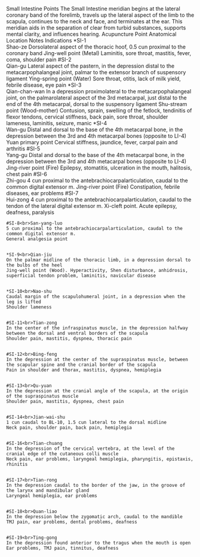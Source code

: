 Small Intestine Points
The Small Intestine meridian begins at the lateral coronary band of the forelimb, travels up the lateral aspect of the limb to the scapula, continues to the neck and face, and terminates at the ear. This meridian aids in the separation of clear from turbid substances, supports mental clarity, and influences hearing.
Acupuncture Point
	Anatomical Location
	Notes
	Indications
	*SI-1<br>Shao-ze
	Dorsolateral aspect of the thoracic hoof, 0.5 cun proximal to the coronary band
	Jing-well point (Metal)
	Laminitis, sore throat, mastitis, fever, coma, shoulder pain
	#SI-2<br>Qian-gu
	Lateral aspect of the pastern, in the depression distal to the metacarpophalangeal joint, palmar to the extensor branch of suspensory ligament
	Ying-spring point (Water)
	Sore throat, otitis, lack of milk yield, febrile disease, eye pain
	*SI-3<br>Qian-chan-wan
	In a depression proximolateral to the metacarpophalangeal joint, on the palmarolateral aspect of the 3rd metacarpal, just distal to the end of the 4th metacarpal, dorsal to the suspensory ligament
	Shu-stream point (Wood-mother)
	Contusion, sprain, swelling of the fetlock, tendinitis of flexor tendons, cervical stiffness, back pain, sore throat, shoulder lameness, laminitis, seizure, manic
	*SI-4<br>Wan-gu
	Distal and dorsal to the base of the 4th metacarpal bone, in the depression between the 3rd and 4th metacarpal bones (opposite to LI-4)
	Yuan primary point
	Cervical stiffness, jaundice, fever, carpal pain and arthritis
	#SI-5<br>Yang-gu
	Distal and dorsal to the base of the 4th metacarpal bone, in the depression between the 3rd and 4th metacarpal bones (opposite to LI-4)
	Jing-river point (Fire)
	Epilepsy, stomatitis, ulceration in the mouth, halitosis, chest pain
	#SI-6<br>Zhi-gou
	4 cun proximal to the antebrachiocarpalarticulation, caudal to the common digital extensor m.
	Jing-river point (Fire)
	Constipation, febrile diseases, ear problems
	#SI-7<br>Hui-zong
	4 cun proximal to the antebrachiocarpalarticulation, caudal to the tendon of the lateral digital extensor m.
	Xi-cleft point. Acute epilepsy, deafness, paralysis
	
	
	#SI-8<br>San-yang-luo
	5 cun proximal to the antebrachiocarpalarticulation, caudal to the common digital extensor m.
	General analgesia point
	
	
	*SI-9<br>Qian-jiu
	On the palmar midline of the thoracic limb, in a depression dorsal to the bulbs of the heel
	Jing-well point (Wood). Hyperactivity, Shen disturbance, anhidrosis, superficial tendon problem, laminitis, navicular disease
	
	
	*SI-10<br>Nao-shu
	Caudal margin of the scapulohumeral joint, in a depression when the leg is lifted
	Shoulder lameness
	
	
	#SI-11<br>Tian-zong
	In the center of the infraspinatus muscle, in the depression halfway between the dorsal and ventral borders of the scapula
	Shoulder pain, mastitis, dyspnea, thoracic pain
	
	
	#SI-12<br>Bing-feng
	In the depression at the center of the supraspinatus muscle, between the scapular spine and the cranial border of the scapula
	Pain in shoulder and thorax, mastitis, dyspnea, hemiplegia
	
	
	#SI-13<br>Qu-yuan
	In the depression at the cranial angle of the scapula, at the origin of the supraspinatus muscle
	Shoulder pain, mastitis, dyspnea, chest pain
	
	
	#SI-14<br>Jian-wai-shu
	1 cun caudal to BL-10, 1.5 cun lateral to the dorsal midline
	Neck pain, shoulder pain, back pain, hemiplegia
	
	
	#SI-16<br>Tian-chuang
	In the depression of the cervical vertebra, at the level of the cranial edge of the cutaneous colli muscle
	Neck pain, ear problems, laryngeal hemiplegia, pharyngitis, epistaxis, rhinitis
	
	
	#SI-17<br>Tian-rong
	In the depression caudal to the border of the jaw, in the groove of the larynx and mandibular gland
	Laryngeal hemiplegia, ear problems
	
	
	#SI-18<br>Quan-liao
	In the depression below the zygomatic arch, caudal to the mandible
	TMJ pain, ear problems, dental problems, deafness
	
	
	#SI-19<br>Ting-gong
	In the depression found anterior to the tragus when the mouth is open
	Ear problems, TMJ pain, tinnitus, deafness